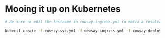 # Mooing it up on Kubernetes
```bash
# Be sure to edit the hostname in cowsay-ingress.yml to match a resolvable host

kubectl create -f cowsay-svc.yml -f cowsay-ingress.yml -f cowsay-deployment.yml
```

